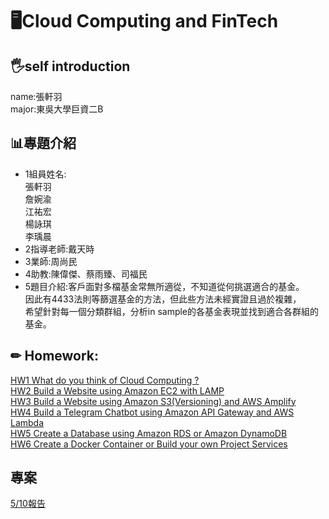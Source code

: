 # 🖥Cloud Computing and FinTech
## 🖐self introduction
   name:張軒羽<br>
   major:東吳大學巨資二B
## 📊專題介紹
   * 1組員姓名:<br>
     張軒羽<br>
     詹婉渝<br>
     江祐宏<br>
     楊詠琪<br>
     李瑀晨<br>
   * 2指導老師:戴天時
   * 3業師:周尚民
   * 4助教:陳偉傑、蔡雨臻、司福民
   * 5題目介紹:客戶面對多檔基金常無所適從，不知道從何挑選適合的基金。<br>因此有4433法則等篩選基金的方法，但此些方法未經實證且過於複雜，<br>希望針對每一個分類群組，分析in sample的各基金表現並找到適合各群組的基金。
## ✏ Homework:
[HW1 What do you think of Cloud Computing ?](https://github.com/terry08170244/FinTech/blob/main/homework/HW1.md)<br>
[HW2 Build a Website using Amazon EC2 with LAMP](https://youtu.be/2HZcz3yFfM0)<br>
[HW3 Build a Website using Amazon S3(Versioning)
and AWS Amplify](https://youtu.be/x8v-bTLU3QQ)<br>
[HW4 Build a Telegram Chatbot using Amazon API
Gateway and AWS Lambda](https://youtu.be/A93hyoWVLts)<br>
[HW5 Create a Database using Amazon RDS or
Amazon DynamoDB](https://youtu.be/abXcMAXubzE)<br>
[HW6 Create a Docker Container or Build your own
Project Services]()<br>
## 專案<br>
[5/10報告](https://drive.google.com/file/d/1uhqcGaAaA3PAduFV7plz-y2H9AVFiHsl/view?usp=sharing)
